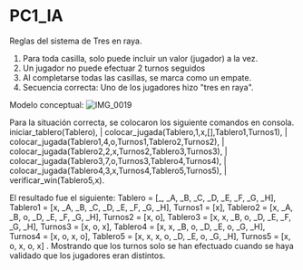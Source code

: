 # PC1_IA
Reglas del sistema de Tres en raya.
1. Para toda casilla, solo puede incluir un valor (jugador) a la vez.
2. Un jugador no puede efectuar 2 turnos seguidos
3. Al completarse todas las casillas, se marca como un empate.
4. Secuencia correcta: Uno de los jugadores hizo "tres en raya".

Modelo conceptual:
![IMG_0019](https://github.com/user-attachments/assets/fee9a013-a423-4e32-87eb-d92d6a5d42c9)

Para la situación correcta, se colocaron los siguiente comandos en consola.
iniciar_tablero(Tablero),
|    colocar_jugada(Tablero,1,x,[],Tablero1,Turnos1),
|    colocar_jugada(Tablero1,4,o,Turnos1,Tablero2,Turnos2),
|    colocar_jugada(Tablero2,2,x,Turnos2,Tablero3,Turnos3),
|    colocar_jugada(Tablero3,7,o,Turnos3,Tablero4,Turnos4),
|    colocar_jugada(Tablero4,3,x,Turnos4,Tablero5,Turnos5),
|    verificar_win(Tablero5,x).

El resultado fue el siguiente:
Tablero = [_, _A, _B, _C, _D, _E, _F, _G, _H],
Tablero1 = [x, _A, _B, _C, _D, _E, _F, _G, _H],
Turnos1 = [x],
Tablero2 = [x, _A, _B, o, _D, _E, _F, _G, _H],
Turnos2 = [x, o],
Tablero3 = [x, x, _B, o, _D, _E, _F, _G, _H],
Turnos3 = [x, o, x],
Tablero4 = [x, x, _B, o, _D, _E, o, _G, _H],
Turnos4 = [x, o, x, o],
Tablero5 = [x, x, x, o, _D, _E, o, _G, _H],
Turnos5 = [x, o, x, o, x] .
Mostrando que los turnos solo se han efectuado cuando se haya validado que los jugadores eran distintos.
